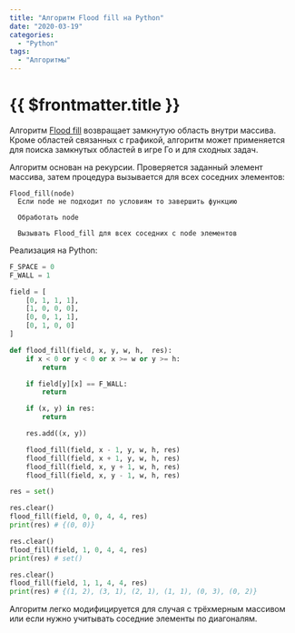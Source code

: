 ```yaml
---
title: "Алгоритм Flood fill на Python"
date: "2020-03-19"
categories: 
  - "Python"
tags: 
  - "Алгоритмы"
---
```


# {{ $frontmatter.title }}

Алгоритм [Flood fill](https://en.wikipedia.org/wiki/Flood_fill) возвращает замкнутую область внутри массива. Кроме областей связанных с графикой, алгоритм может применяется для поиска замкнутых областей в игре Го и для сходных задач.

Алгоритм основан на рекурсии. Проверяется заданный элемент массива, затем процедура вызывается для всех соседних элементов:

```
Flood_fill(node)
  Если node не подходит по условиям то завершить функцию

  Обработать node

  Вызывать Flood_fill для всех соседних с node элементов
```

Реализация на Python:

```Python
F_SPACE = 0
F_WALL = 1

field = [
    [0, 1, 1, 1],
    [1, 0, 0, 0],
    [0, 0, 1, 1],
    [0, 1, 0, 0]
]

def flood_fill(field, x, y, w, h,  res):
    if x < 0 or y < 0 or x >= w or y >= h:
        return

    if field[y][x] == F_WALL:
        return

    if (x, y) in res:
        return

    res.add((x, y))

    flood_fill(field, x - 1, y, w, h, res)
    flood_fill(field, x + 1, y, w, h, res)
    flood_fill(field, x, y + 1, w, h, res)
    flood_fill(field, x, y - 1, w, h, res)

res = set()

res.clear()
flood_fill(field, 0, 0, 4, 4, res)
print(res) # {(0, 0)}

res.clear()
flood_fill(field, 1, 0, 4, 4, res)
print(res) # set()

res.clear()
flood_fill(field, 1, 1, 4, 4, res)
print(res) # {(1, 2), (3, 1), (2, 1), (1, 1), (0, 3), (0, 2)}
```

Алгоритм легко модифицируется для случая с трёхмерным массивом или если нужно учитывать соседние элементы по диагоналям.
